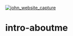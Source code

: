 <a href="https://john-j-sirjohn.netlify.com/" target="_blank">![john_website_capture](https://user-images.githubusercontent.com/50940935/58242910-f3f02200-7d4f-11e9-9457-20cfcfcd73b1.png)</a>

# intro-aboutme

